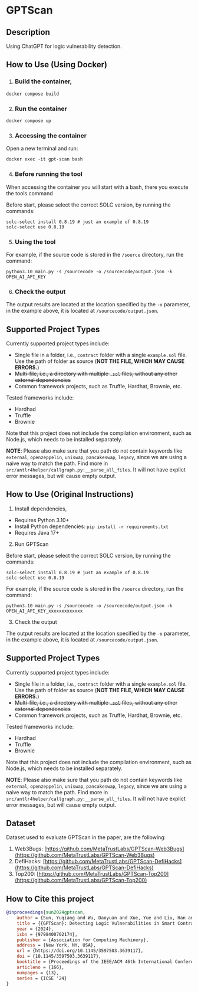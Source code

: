 # GPTScan

## Description

Using ChatGPT for logic vulnerability detection.

## How to Use (Using Docker)

1. ### Build the container,
```shell
docker compose build
```

2. ###  Run the container
```shell
docker compose up
```

3. ### Accessing the container

Open a new terminal and run: 
```shell
docker exec -it gpt-scan bash
```

4. ### Before running the tool

When accessing the container you will start with a bash, there you execute the tools command 

Before start, please select the correct SOLC version, by running the commands:

```shell
solc-select install 0.8.19 # just an example of 0.8.19
solc-select use 0.8.19
```

5. ### Using the tool

For example, if the source code is stored in the `/source` directory, run the command:

```shell
python3.10 main.py -s /sourcecode -o /sourcecode/output.json -k OPEN_AI_API_KEY
```

6. ### Check the output

The output results are located at the location specified by the `-o` parameter, in the example above, it is located at `/sourcecode/output.json`.

## Supported Project Types

Currently supported project types include:
- Single file in a folder, i.e., `contract` folder with a single `example.sol` file. Use the path of folder as source (**NOT THE FILE, WHICH MAY CAUSE ERRORS.**)
- ~~Multi-file, i.e., a directory with multiple `.sol` files, without any other external dependencies~~
- Common framework projects, such as Truffle, Hardhat, Brownie, etc.

Tested frameworks include:
- Hardhad
- Truffle
- Brownie

Note that this project does not include the compilation environment, such as Node.js, which needs to be installed separately.

**NOTE**: Please also make sure that you path do not contain keywords like `external`, `openzeppelin`, `uniswap`, `pancakeswap`, `legacy`, since we are using a naive way to match the path. Find more in `src/antlr4helper/callgraph.py:__parse_all_files`. It will not have explict error messages, but will cause empty output.


## How to Use (Original Instructions)

1. Install dependencies,

- Requires Python 3.10+
- Install Python dependencies: `pip install -r requirements.txt`
- Requires Java 17+


2. Run GPTScan

Before start, please select the correct SOLC version, by running the commands:

```shell
solc-select install 0.8.19 # just an example of 0.8.19
solc-select use 0.8.19
```

For example, if the source code is stored in the `/source` directory, run the command:

```shell
python3.10 main.py -s /sourcecode -o /sourcecode/output.json -k OPEN_AI_API_KEY_xxxxxxxxxxxxx
```

3. Check the output

The output results are located at the location specified by the `-o` parameter, in the example above, it is located at `/sourcecode/output.json`.

## Supported Project Types

Currently supported project types include:
- Single file in a folder, i.e., `contract` folder with a single `example.sol` file. Use the path of folder as source (**NOT THE FILE, WHICH MAY CAUSE ERRORS.**)
- ~~Multi-file, i.e., a directory with multiple `.sol` files, without any other external dependencies~~
- Common framework projects, such as Truffle, Hardhat, Brownie, etc.

Tested frameworks include:
- Hardhad
- Truffle
- Brownie

Note that this project does not include the compilation environment, such as Node.js, which needs to be installed separately.

**NOTE**: Please also make sure that you path do not contain keywords like `external`, `openzeppelin`, `uniswap`, `pancakeswap`, `legacy`, since we are using a naive way to match the path. Find more in `src/antlr4helper/callgraph.py:__parse_all_files`. It will not have explict error messages, but will cause empty output.

## Dataset

Dataset used to evaluate GPTScan in the paper, are the following:
1. Web3Bugs: [https://github.com/MetaTrustLabs/GPTScan-Web3Bugs](https://github.com/MetaTrustLabs/GPTScan-Web3Bugs)
2. DefiHacks: [https://github.com/MetaTrustLabs/GPTScan-DefiHacks](https://github.com/MetaTrustLabs/GPTScan-DefiHacks)
3. Top200: [https://github.com/MetaTrustLabs/GPTScan-Top200](https://github.com/MetaTrustLabs/GPTScan-Top200)

## How to Cite this project

```bibtex
@inproceedings{sun2024gptscan,
    author = {Sun, Yuqiang and Wu, Daoyuan and Xue, Yue and Liu, Han and Wang, Haijun and Xu, Zhengzi and Xie, Xiaofei and Liu, Yang},
    title = {{GPTScan}: Detecting Logic Vulnerabilities in Smart Contracts by Combining GPT with Program Analysis},
    year = {2024},
    isbn = {9798400702174},
    publisher = {Association for Computing Machinery},
    address = {New York, NY, USA},
    url = {https://doi.org/10.1145/3597503.3639117},
    doi = {10.1145/3597503.3639117},
    booktitle = {Proceedings of the IEEE/ACM 46th International Conference on Software Engineering},
    articleno = {166},
    numpages = {13},
    series = {ICSE '24}
}
```
